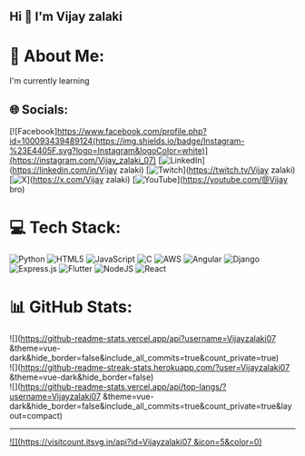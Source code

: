 ## Hi 👋 I'm Vijay zalaki

# 💫 About Me:
I'm currently learning 


## 🌐 Socials:
[![Facebook]https://www.facebook.com/profile.php?id=100093439489124(https://img.shields.io/badge/Instagram-%23E4405F.svg?logo=Instagram&logoColor=white)](https://instagram.com/Vijay_zalaki_07) [![LinkedIn](https://img.shields.io/badge/LinkedIn-%230077B5.svg?logo=linkedin&logoColor=white)](https://linkedin.com/in/Vijay zalaki) [![Twitch](https://img.shields.io/badge/Twitch-%239146FF.svg?logo=Twitch&logoColor=white)](https://twitch.tv/Vijay zalaki) [![X](https://img.shields.io/badge/X-black.svg?logo=X&logoColor=white)](https://x.com/Vijay zalaki) [![YouTube](https://img.shields.io/badge/YouTube-%23FF0000.svg?logo=YouTube&logoColor=white)](https://youtube.com/@Vijay bro) 

# 💻 Tech Stack:
![Python](https://img.shields.io/badge/python-3670A0?style=for-the-badge&logo=python&logoColor=ffdd54) ![HTML5](https://img.shields.io/badge/html5-%23E34F26.svg?style=for-the-badge&logo=html5&logoColor=white) ![JavaScript](https://img.shields.io/badge/javascript-%23323330.svg?style=for-the-badge&logo=javascript&logoColor=%23F7DF1E) ![C](https://img.shields.io/badge/c-%2300599C.svg?style=for-the-badge&logo=c&logoColor=white) ![AWS](https://img.shields.io/badge/AWS-%23FF9900.svg?style=for-the-badge&logo=amazon-aws&logoColor=white) ![Angular](https://img.shields.io/badge/angular-%23DD0031.svg?style=for-the-badge&logo=angular&logoColor=white) ![Django](https://img.shields.io/badge/django-%23092E20.svg?style=for-the-badge&logo=django&logoColor=white) ![Express.js](https://img.shields.io/badge/express.js-%23404d59.svg?style=for-the-badge&logo=express&logoColor=%2361DAFB) ![Flutter](https://img.shields.io/badge/Flutter-%2302569B.svg?style=for-the-badge&logo=Flutter&logoColor=white) ![NodeJS](https://img.shields.io/badge/node.js-6DA55F?style=for-the-badge&logo=node.js&logoColor=white) ![React](https://img.shields.io/badge/react-%2320232a.svg?style=for-the-badge&logo=react&logoColor=%2361DAFB)
# 📊 GitHub Stats:
![](https://github-readme-stats.vercel.app/api?username=Vijayzalaki07 &theme=vue-dark&hide_border=false&include_all_commits=true&count_private=true)<br/>
![](https://github-readme-streak-stats.herokuapp.com/?user=Vijayzalaki07 &theme=vue-dark&hide_border=false)<br/>
![](https://github-readme-stats.vercel.app/api/top-langs/?username=Vijayzalaki07 &theme=vue-dark&hide_border=false&include_all_commits=true&count_private=true&layout=compact)

---
[![](https://visitcount.itsvg.in/api?id=Vijayzalaki07 &icon=5&color=0)](https://visitcount.itsvg.in)

<!-- Proudly created with GPRM ( https://gprm.itsvg.in ) -->
